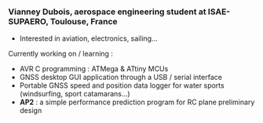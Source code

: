 ### Vianney Dubois, aerospace engineering student at ISAE-SUPAERO, Toulouse, France
- Interested in aviation, electronics, sailing...


Currently working on / learning :
 - AVR C programming : ATMega & ATtiny MCUs
 - GNSS desktop GUI application through a USB / serial interface
 - Portable GNSS speed and position data logger for water sports (windsurfing, sport catamarans...)
 - **AP2** : a simple performance prediction program for RC plane preliminary design
